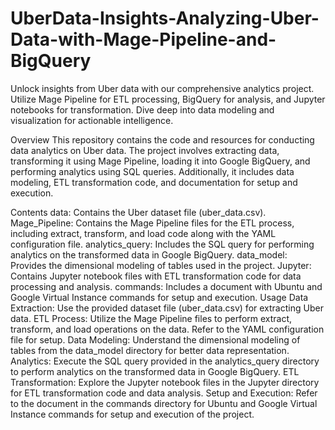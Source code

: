 # UberData-Insights-Analyzing-Uber-Data-with-Mage-Pipeline-and-BigQuery
Unlock insights from Uber data with our comprehensive analytics project. Utilize Mage Pipeline for ETL processing, BigQuery for analysis, and Jupyter notebooks for transformation. Dive deep into data modeling and visualization for actionable intelligence.

Overview
This repository contains the code and resources for conducting data analytics on Uber data. The project involves extracting data, transforming it using Mage Pipeline, loading it into Google BigQuery, and performing analytics using SQL queries. Additionally, it includes data modeling, ETL transformation code, and documentation for setup and execution.

Contents
data: Contains the Uber dataset file (uber_data.csv).
Mage_Pipeline: Contains the Mage Pipeline files for the ETL process, including extract, transform, and load code along with the YAML configuration file.
analytics_query: Includes the SQL query for performing analytics on the transformed data in Google BigQuery.
data_model: Provides the dimensional modeling of tables used in the project.
Jupyter: Contains Jupyter notebook files with ETL transformation code for data processing and analysis.
commands: Includes a document with Ubuntu and Google Virtual Instance commands for setup and execution.
Usage
Data Extraction: Use the provided dataset file (uber_data.csv) for extracting Uber data.
ETL Process: Utilize the Mage Pipeline files to perform extract, transform, and load operations on the data. Refer to the YAML configuration file for setup.
Data Modeling: Understand the dimensional modeling of tables from the data_model directory for better data representation.
Analytics: Execute the SQL query provided in the analytics_query directory to perform analytics on the transformed data in Google BigQuery.
ETL Transformation: Explore the Jupyter notebook files in the Jupyter directory for ETL transformation code and data analysis.
Setup and Execution: Refer to the document in the commands directory for Ubuntu and Google Virtual Instance commands for setup and execution of the project.
